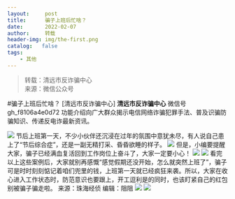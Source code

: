 ```yaml
---
layout:     post
title:      骗子上班后忙啥？
date:       2022-02-07
author:     转载
header-img: img/the-first.png
catalog:   false
tags:
    - 其他
---
```


<blockquote><p>转载：清远市反诈骗中心<br>
来源：微信公众号</p></blockquote>

#骗子上班后忙啥？
[清远市反诈骗中心]
**清远市反诈骗中心**
微信号gh_f8106a4e0d72
功能介绍向广大群众揭示电信网络诈骗犯罪手法、普及识骗防骗知识、传递反电诈最新资讯。

![]({{site.baseurl}}/postimg/3CxTSiafadcic5zyXUfbXLUClzlpaoknCpV4bErPg2kuuS97hoJJbNCtFOVZ9X0j5W26HDaregC5kibiaLGl8CPr9A.gif)
节后上班第一天，不少小伙伴还沉浸在过年的氛围中意犹未尽，有人说自己患上了“节后综合症”，还是一副无精打采、昏昏欲睡的样子。
![]({{site.baseurl}}/postimg/rdEZ5Ehicib67Tj0ApY5pcNgwNF9y9Mp9jccBLH4FV2NM8PIdSfKmUprLZOH9RdEIO5j2CBjsTyiagLIrPY0Dcwbw.jpeg)
但是，小编要提醒大家，骗子已经满血复活回到工作岗位上奋斗了，大家一定要小心！
![]({{site.baseurl}}/postimg/3CxTSiafadc9nHkRLL6olHQiaypI0VTy2l3OIEF3EdPWxyVutKTKTMrExpYOSGEaa4fkkiaVNSj6ibiaVbdkQ6wB6BA.jpeg)
![]({{site.baseurl}}/postimg/3CxTSiafadcicSrq1TuCGjeg2XR8pkWTQy35zoTPIMPXzr1WuAj8qB3ZcbcVDsHhONZTzWhicTwzmQkTa4MDFcIyg.png)
看完以上这些案例后，大家就别再感慨“感觉假期还没开始，怎么就突然上班了”，骗子可是时时刻刻惦记着咱们兜里的钱，上班第一天就已经疯狂来袭。所以，大家在收心进入工作状态时，防范意识也要跟上，开工逗利是的同时，也该盯紧自己的红包别被骗子骗走啦。
来源：珠海经侦
编辑：阻阻
![]({{site.baseurl}}/postimg/SUycX2yckdJ5YVVCpDYl0c5CbMTO3KgBTesbSxe5zKHlm2GQsTWAFTgswCXscN6Y9vuJHFcE77orSK7ClzYOdg.jpeg)
![]({{site.baseurl}}/postimg/3CxTSiafadcic5zyXUfbXLUClzlpaoknCpErldQhhamfG7KH1qHGrr3icT9iaAoE1B4noSO7EewO2k8fys5pMuaoog.gif)
